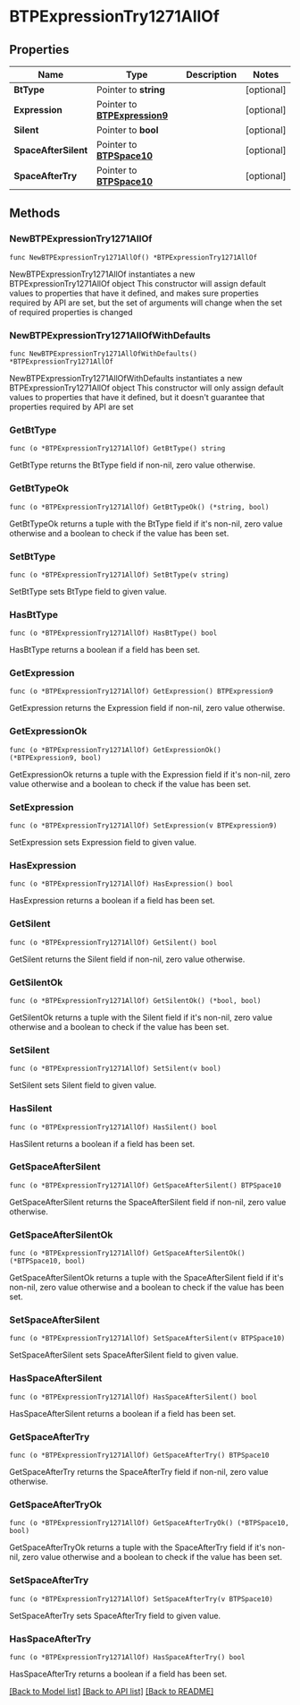 # BTPExpressionTry1271AllOf

## Properties

Name | Type | Description | Notes
------------ | ------------- | ------------- | -------------
**BtType** | Pointer to **string** |  | [optional] 
**Expression** | Pointer to [**BTPExpression9**](BTPExpression9.md) |  | [optional] 
**Silent** | Pointer to **bool** |  | [optional] 
**SpaceAfterSilent** | Pointer to [**BTPSpace10**](BTPSpace10.md) |  | [optional] 
**SpaceAfterTry** | Pointer to [**BTPSpace10**](BTPSpace10.md) |  | [optional] 

## Methods

### NewBTPExpressionTry1271AllOf

`func NewBTPExpressionTry1271AllOf() *BTPExpressionTry1271AllOf`

NewBTPExpressionTry1271AllOf instantiates a new BTPExpressionTry1271AllOf object
This constructor will assign default values to properties that have it defined,
and makes sure properties required by API are set, but the set of arguments
will change when the set of required properties is changed

### NewBTPExpressionTry1271AllOfWithDefaults

`func NewBTPExpressionTry1271AllOfWithDefaults() *BTPExpressionTry1271AllOf`

NewBTPExpressionTry1271AllOfWithDefaults instantiates a new BTPExpressionTry1271AllOf object
This constructor will only assign default values to properties that have it defined,
but it doesn't guarantee that properties required by API are set

### GetBtType

`func (o *BTPExpressionTry1271AllOf) GetBtType() string`

GetBtType returns the BtType field if non-nil, zero value otherwise.

### GetBtTypeOk

`func (o *BTPExpressionTry1271AllOf) GetBtTypeOk() (*string, bool)`

GetBtTypeOk returns a tuple with the BtType field if it's non-nil, zero value otherwise
and a boolean to check if the value has been set.

### SetBtType

`func (o *BTPExpressionTry1271AllOf) SetBtType(v string)`

SetBtType sets BtType field to given value.

### HasBtType

`func (o *BTPExpressionTry1271AllOf) HasBtType() bool`

HasBtType returns a boolean if a field has been set.

### GetExpression

`func (o *BTPExpressionTry1271AllOf) GetExpression() BTPExpression9`

GetExpression returns the Expression field if non-nil, zero value otherwise.

### GetExpressionOk

`func (o *BTPExpressionTry1271AllOf) GetExpressionOk() (*BTPExpression9, bool)`

GetExpressionOk returns a tuple with the Expression field if it's non-nil, zero value otherwise
and a boolean to check if the value has been set.

### SetExpression

`func (o *BTPExpressionTry1271AllOf) SetExpression(v BTPExpression9)`

SetExpression sets Expression field to given value.

### HasExpression

`func (o *BTPExpressionTry1271AllOf) HasExpression() bool`

HasExpression returns a boolean if a field has been set.

### GetSilent

`func (o *BTPExpressionTry1271AllOf) GetSilent() bool`

GetSilent returns the Silent field if non-nil, zero value otherwise.

### GetSilentOk

`func (o *BTPExpressionTry1271AllOf) GetSilentOk() (*bool, bool)`

GetSilentOk returns a tuple with the Silent field if it's non-nil, zero value otherwise
and a boolean to check if the value has been set.

### SetSilent

`func (o *BTPExpressionTry1271AllOf) SetSilent(v bool)`

SetSilent sets Silent field to given value.

### HasSilent

`func (o *BTPExpressionTry1271AllOf) HasSilent() bool`

HasSilent returns a boolean if a field has been set.

### GetSpaceAfterSilent

`func (o *BTPExpressionTry1271AllOf) GetSpaceAfterSilent() BTPSpace10`

GetSpaceAfterSilent returns the SpaceAfterSilent field if non-nil, zero value otherwise.

### GetSpaceAfterSilentOk

`func (o *BTPExpressionTry1271AllOf) GetSpaceAfterSilentOk() (*BTPSpace10, bool)`

GetSpaceAfterSilentOk returns a tuple with the SpaceAfterSilent field if it's non-nil, zero value otherwise
and a boolean to check if the value has been set.

### SetSpaceAfterSilent

`func (o *BTPExpressionTry1271AllOf) SetSpaceAfterSilent(v BTPSpace10)`

SetSpaceAfterSilent sets SpaceAfterSilent field to given value.

### HasSpaceAfterSilent

`func (o *BTPExpressionTry1271AllOf) HasSpaceAfterSilent() bool`

HasSpaceAfterSilent returns a boolean if a field has been set.

### GetSpaceAfterTry

`func (o *BTPExpressionTry1271AllOf) GetSpaceAfterTry() BTPSpace10`

GetSpaceAfterTry returns the SpaceAfterTry field if non-nil, zero value otherwise.

### GetSpaceAfterTryOk

`func (o *BTPExpressionTry1271AllOf) GetSpaceAfterTryOk() (*BTPSpace10, bool)`

GetSpaceAfterTryOk returns a tuple with the SpaceAfterTry field if it's non-nil, zero value otherwise
and a boolean to check if the value has been set.

### SetSpaceAfterTry

`func (o *BTPExpressionTry1271AllOf) SetSpaceAfterTry(v BTPSpace10)`

SetSpaceAfterTry sets SpaceAfterTry field to given value.

### HasSpaceAfterTry

`func (o *BTPExpressionTry1271AllOf) HasSpaceAfterTry() bool`

HasSpaceAfterTry returns a boolean if a field has been set.


[[Back to Model list]](../README.md#documentation-for-models) [[Back to API list]](../README.md#documentation-for-api-endpoints) [[Back to README]](../README.md)


